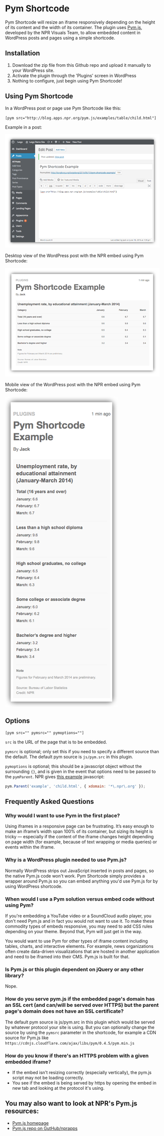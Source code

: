 # Pym Shortcode

Pym Shortcode will resize an iframe responsively depending on the height of its content and the width of its container. The plugin uses [Pym.js](http://blog.apps.npr.org/pym.js/), developed by the NPR Visuals Team, to allow embedded content in WordPress posts and pages using a simple shortcode. 

## Installation

1. Download the zip file from this Github repo and upload it manually to your WordPress site.
2. Activate the plugin through the 'Plugins' screen in WordPress
3. Nothing to configure, just begin using Pym Shortcode!

## Using Pym Shortcode

In a WordPress post or page use Pym Shortcode like this:

`[pym src="http://blog.apps.npr.org/pym.js/examples/table/child.html"]`

Example in a post:

![Pym Shortcode in a WordPress post](img/pym-shortcode-in-post.png)

Desktop view of the WordPress post with the NPR embed using Pym Shortcode:

![Desktop view of the WordPress post with the NPR embed using Pym Shortcode](img/pym-example-desktop.png)

Mobile view of the WordPress post with the NPR embed using Pym Shortcode:

![Mobile view of the WordPress post with the NPR embed using Pym Shortcode](img/pym-example-phone.png)

## Options

```
[pym src="" pymsrc="" pymoptions=""]
```

`src` is the URL of the page that is to be embedded.

`pymsrc` is optional; only set this if you need to specify a different source than the default. The default pym source is `js/pym.src` in this plugin.

`pymoptions` is optional; this should be a javascript object without the surrounding `{}`, and is given in the event that options need to be passed to the `pymParent`. NPR gives [this example](http://blog.apps.npr.org/pym.js/#examples) javascript:

```js
pym.Parent('example', 'child.html', { xdomain: '*\.npr\.org' });
```

## Frequently Asked Questions

### Why would I want to use Pym in the first place?

Using iframes in a responsive page can be frustrating. It’s easy enough to make an iframe’s width span 100% of its container, but sizing its height is tricky — especially if the content of the iframe changes height depending on page width (for example, because of text wrapping or media queries) or events within the iframe.

### Why is a WordPress plugin needed to use Pym.js?

Normally WordPress strips out JavaScript inserted in posts and pages, so the native Pym.js code won't work. Pym Shortcode simply provides a wrapper around Pym.js so you can embed anything you'd use Pym.js for by using WordPress shortcode. 

### When would I use a Pym solution versus embed code without using Pym?

If you're embedding a YouTube video or a SoundCloud audio player, you don't need Pym.js and in fact you would not want to use it. To make these commodity types of embeds responsive, you may need to add CSS rules depending on your theme. Beyond that, Pym will just get in the way. 

You would want to use Pym for other types of iframe content including tables, charts, and interactive elements. For example, news organizations often create data-driven visualizations that are hosted in another application and need to be iframed into their CMS. Pym.js is built for that.

### Is Pym.js or this plugin dependent on jQuery or any other library?

Nope.

### How do you serve pym.js if the embedded page's domain has an SSL cert (and can/will be served over HTTPS) but the parent page's domain does not have an SSL certificate?

The default pym source is js/pym.src in this plugin which would be served by whatever protocol your site is using. But you can optionally change the source by using the `pymsrc` parameter in the shortcode, for example a CDN source for Pym.js like `https://cdnjs.cloudflare.com/ajax/libs/pym/0.4.5/pym.min.js`

### How do you know if there's an HTTPS problem with a given embedded iframe?

- If the embed isn't resizing correctly (especially vertically), the pym.js script may not be loading correctly.
- You see if the embed is being served by https by opening the embed in new tab and looking at the protocol it's using.

## You may also want to look at NPR's Pym.js resources:

* [Pym.js homepage](http://blog.apps.npr.org/pym.js/)
* [Pym.js repo on GutHub/nprapps](https://github.com/nprapps/pym.js/)

